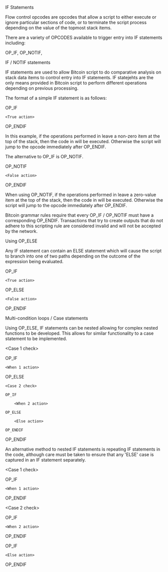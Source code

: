 IF Statements

Flow control opcodes are opcodes that allow a script to either execute or ignore particular sections of code, or to terminate the script process depending on the value of the topmost stack items.

There are a variety of OPCODES available to trigger entry into IF statements including:

OP_IF, OP_NOTIF,


IF / NOTIF statements

IF statements are used to allow Bitcoin script to do comparative analysis on stack data items to control entry into IF statements. IF statejehts are the only means provided in Bitcoin script to perform different operations depending on previous processing.

The format of a simple IF statement is as follows:

<Expression>

OP_IF

    <True action>

OP_ENDIF


In this example, if the operations performed in <expression> leave a non-zero item at the top of the stack, then the code in <True action> will be executed. Otherwise the script will jump to the opcode immediately after OP_ENDIF.

The alternative to OP_IF is OP_NOTIF.

<Expression>

OP_NOTIF

    <False action>

OP_ENDIF


When using OP_NOTIF, if the operations performed in <expression> leave a zero-value item at the top of the stack, then the code in <False action> will be executed. Otherwise the script will jump to the opcode immediately after OP_ENDIF.

Bitcoin grammar rules require that every OP_IF / OP_NOTIF must have a corresponding OP_ENDIF. Transactions that try to create outputs that do not adhere to this scripting rule are considered invalid and will not be accepted by the network.

Using OP_ELSE

Any IF statement can contain an ELSE statement which will cause the script to branch into one of two paths depending on the outcome of the expression being evaluated.

<Expression>

OP_IF

    <True action>

OP_ELSE

    <False action>

OP_ENDIF

Multi-condition loops / Case statements

Using OP_ELSE, IF statements can be nested allowing for complex nested functions to be developed. This allows for similar functionality to a case statement to be implemented.

<Case 1 check>

OP_IF

    <When 1 action>

OP_ELSE

    <Case 2 check>

    OP_IF

        <When 2 action>

    OP_ELSE

        <Else action>

    OP_ENDIF

OP_ENDIF


An alternative method to nested IF statements is repeating IF statements in the code, although care must be taken to ensure that any 'ELSE' case is captured in an IF statement separately.

<Case 1 check>

OP_IF

    <When 1 action>

OP_ENDIF

<Case 2 check>

OP_IF

    <When 2 action>

OP_ENDIF

<else check>

OP_IF

    <Else action>

OP_ENDIF